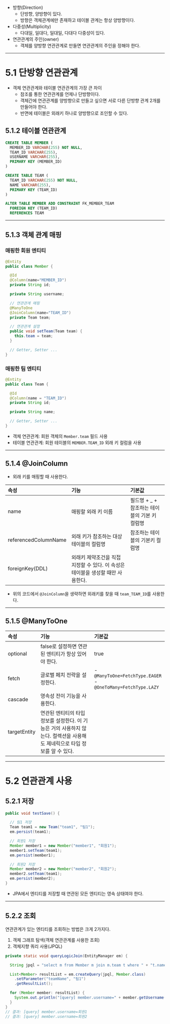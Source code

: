 - 방향(Direction)
  - 단방향, 양방향이 있다.
  - 방향은 객체관계에만 존재하고 테이블 관계는 항상 양방향이다.
- 다중성(Multiplicity)
  - 다대일, 일대다, 일대일, 다대다 다중성이 있다.
- 연관관계의 주인(owner)
  - 객체를 양방향 연관관계로 만들면 연관관계의 주인을 정해야 한다.
 
<hr/>

# 5.1 단방향 연관관계
- 객체 연관관계와 테이블 연관관계의 가장 큰 차이
  - 참조를 통한 연관관계를 언제나 단방향이다.
  - 객체간에 연관관계를 양방향으로 만들고 싶으면 서로 다른 단방향 관계 2개를 만들어야 한다.
  - 반면에 테이블은 외래키 하나로 양방향으로 조인할 수 있다.
 
## 5.1.2 테이블 연관관계

```sql
CREATE TABLE MEMBER (
  MEMBER_ID VARCHAR(255) NOT NULL,
  TEAM_ID VARCHAR(255),
  USERNAME VARCHAR(255),
  PRIMARY KEY (MEMBER_ID)
)

CREATE TABLE TEAM (
  TEAM_ID VARCHAR(255) NOT NULL,
  NAME VARCHAR(255),
  PRIMARY KEY (TEAM_ID)
)

ALTER TABLE MEMBER ADD CONSTRAINT FK_MEMBER_TEAM
  FOREIGN KEY (TEAM_ID)
  REFERENCES TEAM
```

<hr/>

## 5.1.3 객체 관계 매핑

### 매핑한 회원 엔티티

```java
@Entity
public class Member {

  @Id
  @Column(name="MEMBER_ID")
  private String id;

  private String username;

  // 연관관계 매핑
  @ManyToOne
  @JoinColumn(name="TEAM_ID")
  private Team team;

  // 연관관계 설정
  public void setTeam(Team team) {
    this.team = team;
  }

  // Getter, Setter ...
}
```

### 매핑한 팀 엔티티
```java
@Entity
public class Team {

  @Id
  @Column(name = "TEAM_ID")
  private String id;

  private String name;

  // Getter, Setter ...
}
```

- 객체 연관관계: 회원 객체의 `Member.team` 필드 사용
- 테이블 연관관계: 회원 테이블의 `MEMBER.TEAM_ID` 외래 키 컬럼을 사용

<hr/>

## 5.1.4 @JoinColumn

- 외래 키를 매핑할 때 사용한다.

|속성|기능|기본값|
|:---|:---|:---|
|name|매핑할 외래 키 이름|필드명 + _ + 참조하는 테이블의 기본 키 컬럼명|
|referencedColumnName|외래 키가 참조하는 대상 테이블의 컬럼명|참조하는 테이블의 기본키 컬럼명|
|foreignKey(DDL)|외래키 제약조건을 직접 지정할 수 있다. 이 속성은 테이블을 생성할 때만 사용한다.||

- 위의 코드에서 `@JoinColumn`을 생략하면 외래키를 찾을 때 `team_TEAM_ID`를 사용한다.

<hr/>

## 5.1.5 @ManyToOne

|속성|기능|기본값|
|:---|:---|:---|
|optional|false로 설정하면 연관된 엔티티가 항상 있어야 한다.|true|
|fetch|글로벌 페치 전략을 설정한다.| - `@ManyToOne=FetchType.EAGER`<br/>- `@OneToMany=FetchType.LAZY`|
|cascade|영속성 전이 기능을 사용한다.||
|targetEntity|연관된 엔티티의 타입 정보를 설정한다. 이 기능은 거의 사용하지 않는다. 컬렉션을 사용해도 제네릭으로 타입 정보를 알 수 있다.||

<hr/>

# 5.2 연관관계 사용

## 5.2.1 저장

```java
public void testSave() {

  // 팀1 저장
  Team team1 = new Team("team1", "팀1");
  em.persist(team1);

  // 회원1 저장
  Member member1 = new Member("member1", "회원1");
  member1.setTeam(team1);
  em.persist(member1);

  // 회원2 저장
  Member member2 = new Member("member2", "회원2");
  member2.setTeam(team1);
  em.persist(member2);
}
```

- JPA에서 엔티티를 저장할 때 연관된 모든 엔티티는 영속 상태여야 한다.

<hr/>

## 5.2.2 조회

연관관계가 있는 엔티티를 조회하는 방법은 크게 2가지다.
1. 객체 그래프 탐색(객체 연관관계를 사용한 조회)
2. 객체지향 쿼리 사용(JPQL)
```java
private static void queryLogicJoin(EntityManager em) {

  String jpql = "select m from Member m join m.team t where " + "t.name=:teamName";

  List<Member> resultList = em.createQuery(jpql, Member.class)
    .setParameter("teamName", "팀1")
    .getResultList();

  for (Member member: resultList) {
    System.out.println("[query] member.username=" + member.getUsername());
  }
}
// 결과: [query] member.username=회원1
// 결과: [query] member.username=회원2
```

